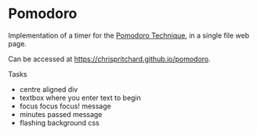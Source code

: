 # Pomodoro

Implementation of a timer for the [Pomodoro Technique](https://en.wikipedia.org/wiki/Pomodoro_Technique), in a single file web page.

Can be accessed at https://chrispritchard.github.io/pomodoro.

Tasks

- centre aligned div
- textbox where you enter text to begin
- focus focus focus! message
- minutes passed message
- flashing background css